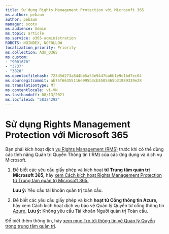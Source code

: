 ```yaml
---
title: Sử dụng Rights Management Protection với Microsoft 365
ms.author: pebaum
author: pebaum
manager: scotv
ms.audience: Admin
ms.topic: article
ms.service: o365-administration
ROBOTS: NOINDEX, NOFOLLOW
localization_priority: Priority
ms.collection: Adm_O365
ms.custom:
- "9001670"
- "3737"
- "3820"
ms.openlocfilehash: 723d5d273a844bb5a53e9447ba6b1e9c1bd7ec04
ms.sourcegitcommit: ab75f66355116e995b3cb5505465b31989339e28
ms.translationtype: MT
ms.contentlocale: vi-VN
ms.lasthandoff: 08/13/2021
ms.locfileid: "58324292"
---
```

# <a name="use-rights-management-protection-with-microsoft-365"></a>Sử dụng Rights Management Protection với Microsoft 365

Bạn phải kích hoạt dịch [vụ Rights Management (RMS)](https://docs.microsoft.com/azure/information-protection/what-is-azure-rms) trước khi có thể dùng các tính năng Quản trị Quyền Thông tin (IRM) của các ứng dụng và dịch vụ Microsoft.

1. Để biết các yêu cầu giấy phép và kích hoạt **từ Trung tâm quản trị Microsoft 365,** hãy [xem Cách kích hoạt Rights Management Protection từ Trung tâm quản trị Microsoft 365.](https://docs.microsoft.com/azure/information-protection/activate-office365) 

    **Lưu ý:** Yêu cầu tài khoản quản trị toàn cầu.

2. Để biết các yêu cầu giấy phép và kích **hoạt từ Cổng thông tin Azure,** hãy xem Cách kích hoạt dịch vụ bảo vệ Quản lý Quyền từ cổng thông tin [Azure.](https://docs.microsoft.com/azure/information-protection/activate-azure) **Lưu ý:** Không yêu cầu Tài khoản Người quản trị Toàn cầu.

Để biết thêm thông tin, hãy [xem mục Trỏ tới thông tin về Quản lý Quyền trong trung tâm quản trị](https://docs.microsoft.com/office365/enterprise/activate-rms-in-office-365).
